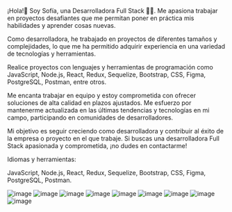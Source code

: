 ¡Hola!👋 Soy Sofía, una Desarrolladora Full Stack 👨‍💻. Me apasiona trabajar en proyectos desafiantes que me permitan poner en práctica mis habilidades y aprender cosas nuevas.

Como desarrolladora, he trabajado en proyectos de diferentes tamaños y complejidades, lo que me ha permitido adquirir experiencia en una variedad de tecnologías y herramientas.

Realice proyectos con lenguajes y herramientas de programación como JavaScript, Node.js, React, Redux, Sequelize, Bootstrap, CSS, Figma, PostgreSQL, Postman, entre otros.

Me encanta trabajar en equipo y estoy comprometida con ofrecer soluciones de alta calidad en plazos ajustados. Me esfuerzo por mantenerme actualizada en las últimas tendencias y tecnologías en mi campo, participando en comunidades de desarrolladores.

Mi objetivo es seguir creciendo como desarrolladora y contribuir al éxito de la empresa o proyecto en el que trabaje. Si buscas una desarrolladora Full Stack apasionada y comprometida, ¡no dudes en contactarme!


Idiomas y herramientas:

JavaScript, Node.js, React, Redux, Sequelize, Bootstrap, CSS, Figma, PostgreSQL, Postman.



![image](https://user-images.githubusercontent.com/110557305/225637493-07e4ca01-3e7a-40fe-807d-565a19d123aa.png)
![image](https://user-images.githubusercontent.com/110557305/225637609-00efb846-0070-431d-985c-f9611593fbc4.png)
![image](https://user-images.githubusercontent.com/110557305/225637683-ab6afd34-4353-49ea-a0db-0029d8bd6f80.png)
![image](https://user-images.githubusercontent.com/110557305/225637772-65fcadd4-2649-48ad-ad44-17561210d2d4.png)
![image](https://user-images.githubusercontent.com/110557305/225637987-9f67583a-73af-4743-bc06-a7a65a0ad317.png)
![image](https://user-images.githubusercontent.com/110557305/225638053-52c450c6-debe-4e08-b41e-dc4b6409aac8.png)
![image](https://user-images.githubusercontent.com/110557305/225638122-59d9d252-b72f-4f99-b8c9-c5b609140e3f.png)
![image](https://user-images.githubusercontent.com/110557305/225638165-38e623a4-5b71-4dc9-adcb-d363d9044769.png)
![image](https://user-images.githubusercontent.com/110557305/225638229-a31a5227-4589-47c1-9e40-5397a1757e15.png)
